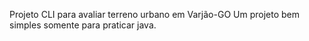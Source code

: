Projeto CLI para avaliar terreno urbano em Varjão-GO
Um projeto bem simples somente para praticar java.
